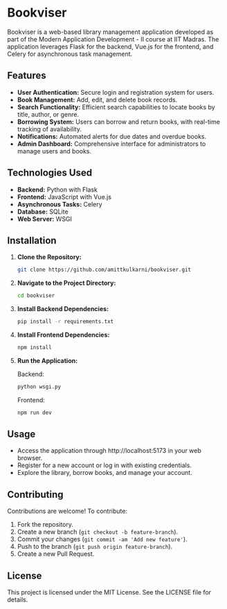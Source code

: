 # Bookviser

Bookviser is a web-based library management application developed as part of the Modern Application Development - II course at IIT Madras. The application leverages Flask for the backend, Vue.js for the frontend, and Celery for asynchronous task management.

## Features

- **User Authentication:** Secure login and registration system for users.
- **Book Management:** Add, edit, and delete book records.
- **Search Functionality:** Efficient search capabilities to locate books by title, author, or genre.
- **Borrowing System:** Users can borrow and return books, with real-time tracking of availability.
- **Notifications:** Automated alerts for due dates and overdue books.
- **Admin Dashboard:** Comprehensive interface for administrators to manage users and books.

## Technologies Used

- **Backend:** Python with Flask
- **Frontend:** JavaScript with Vue.js
- **Asynchronous Tasks:** Celery
- **Database:** SQLite
- **Web Server:** WSGI

## Installation

1. **Clone the Repository:**

   ```bash
   git clone https://github.com/amittkulkarni/bookviser.git
   ```
2. **Navigate to the Project Directory:**
   ```bash
   cd bookviser
   ```
3. **Install Backend Dependencies:**
   ```bash
   pip install -r requirements.txt
   ```
4. **Install Frontend Dependencies:**
   ```bash
   npm install
   ```
5. **Run the Application:**

      Backend:
      ```bash
      python wsgi.py
      ```
      Frontend:
      ```bash
      npm run dev
      ```
## Usage

- Access the application through http://localhost:5173 in your web browser.
- Register for a new account or log in with existing credentials.
- Explore the library, borrow books, and manage your account.

## Contributing

Contributions are welcome! To contribute:

1. Fork the repository.
2. Create a new branch (`git checkout -b feature-branch`).
3. Commit your changes (`git commit -am 'Add new feature'`).
4. Push to the branch (`git push origin feature-branch`).
5. Create a new Pull Request.

## License

This project is licensed under the MIT License. See the LICENSE file for details.
